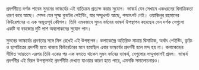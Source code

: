 প্রদর্শনীতে দর্শক পাবেন সুমনের ভাস্কর্যের এই ব্যতিক্রম প্রত্যক্ষ করার সুযোগ। ভাস্কর্য যেন সেখানে একধরনের দ্বিমাত্রিকতা ধারণ করে আছে। সেসব যেন সূক্ষ্ম বুনটের পেইন্টিং, যার সম্মুখপট আছে, পশ্চাৎপট নেই। ওয়াকিলুর রহমানের কিউরেশনের এ এক অভূতপূর্ব কৌশল। তিনি এমনভাবে সুমন বর্মনের ভাস্কর্য উপস্থাপন করেছেন যেন দর্শক সেগুলো একটি বা বড়জোর দুটি পাশ অবলোকনের সুযোগ পান।

সুমনের ভাস্কর্যের প্রবণতার সঙ্গে মিল রেখেই এই উপস্থাপন। কলাকেন্দ্রে অতিরিক্ত মাত্রায় দ্বিমাত্রিক, অর্থাৎ পেইন্টিং, ড্রয়িং ও ছাপচিত্রের প্রদর্শনী হতে থাকায় কিউরেটরের মনে হয়েছিল এবার ভাস্কর্যের প্রদর্শনী হলে মন্দ হয় না। কলাকেন্দ্রের সীমিত আয়তনে এরপর তিনি একের পর এক বসাতে থাকেন সুমন বর্মনের ভাস্কর্য, যেগুলোর সম্মুখভাগই প্রবল। ভাস্কর্য প্রদর্শনীর এই বিরল উপস্থাপনই প্রদর্শনীটা দেখতে যাওয়ার কারণ হতে পারে, এমনকি সমালোচনারও।
